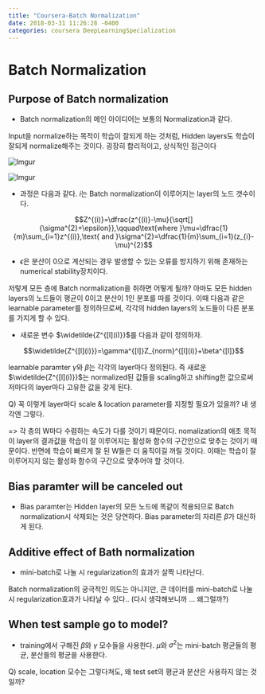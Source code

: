 ```yaml
---
title: "Coursera-Batch Normalization"
date: 2018-03-31 11:26:28 -0400
categories: coursera DeepLearningSpecialization
---
```


# Batch Normalization

## Purpose of Batch normalization

- Batch normalization의 메인 아이디어는 보통의 Normalization과 같다.

Input을 normalize하는 목적이 학습이 잘되게 하는 것처럼, Hidden layers도 학습이 잘되게 normalize해주는 것이다. 굉장히 합리적이고, 상식적인 접근이다

![Imgur](https://i.imgur.com/NfFjYvG.png)

![Imgur](https://i.imgur.com/sxWqaAX.png)

- 과정은 다음과 같다. $i$는 Batch normalization이 이루어지는 layer의 노드 갯수이다.

$$Z^{(i)}=\dfrac{z^{(i)}-\mu}{\sqrt[]{\sigma^{2}+\epsilon}},\qquad\text{where  }\mu=\dfrac{1}{m}\sum_{i=1}z^{(i)},\text{ and }\sigma^{2}=\dfrac{1}{m}\sum_{i=1}(z_{i}-\mu)^{2}$$

- $\epsilon$은 분산이 0으로 계산되는 경우 발생할 수 있는 오류를 방지하기 위해 존재하는 numerical stability장치이다. 

저렇게 모든 층에 Batch normalization을 취하면 어떻게 될까? 아마도 모든 hidden layers의 노드들이 평균이 0이고 분산이 1인 분포를 따를 것이다. 이때 다음과 같은 learnable parameter를 정의하므로써, 각각의 hidden layers의 노드들이 다른 분포를 가지게 할 수 있다.

- 새로운 변수 $\widetilde{Z^{[l](i)}}$를 다음과 같이 정의하자.

$$\widetilde{Z^{[l](i)}}=\gamma^{[l]}Z_{norm}^{[l](i)}+\beta^{[l]}$$

learnable paramter $\gamma$와 $\beta$는 각각의 layer마다 정의된다. 즉 새로운 $\widetilde{Z^{[l](i)}}$는 normalized된 값들을 scaling하고 shifting한 값으로써 저마다의 layer마다 고유한 값을 갖게 된다.

Q) 꼭 이렇게 layer마다 scale & location parameter를 지정할 필요가 있을까? 내 생각엔 그렇다. 

=> 각 층의 W마다 수렴하는 속도가 다를 것이기 때문이다. nomalization의 애초 목적이 layer의 결과값을 학습이 잘 이루어지는 활성화 함수의 구간안으로 맞추는 것이기 때문이다. 반면에 학습이 빠르게 잘 된 W들은 더 움직이길 꺼릴 것이다. 이때는 학습이 잘 이루어지지 않는 활성화 함수의 구간으로 맞추어야 할 것이다.

## Bias paramter will be canceled out

- Bias paramter는 Hidden layer의 모든 노드에 똑같이 적용되므로 Batch normalization시 삭제되는 것은 당연하다. Bias parameter의 자리른 $\beta$가 대신하게 된다.

## Additive effect of Bath normalization

- mini-batch로 나눌 시 regularization의 효과가 살짝 나타난다. 

Batch normalization의 궁극적인 의도는 아니지만, 큰 데이터를 mini-batch로 나눌 시 regularization효과가 나타날 수 있다.. (다시 생각해보니까 ... 왜그럴까?)

## When test sample go to model?

- training에서 구해진 $\beta$와 $\gamma$ 모수들을 사용한다. $\mu$와 $\sigma^2$는 mini-batch 평균들의 평균, 분산들의 평균을 사용한다. 

Q) scale, location 모수는 그렇다쳐도, 왜 test set의 평균과 분산은 사용하지 않는 것일까?
